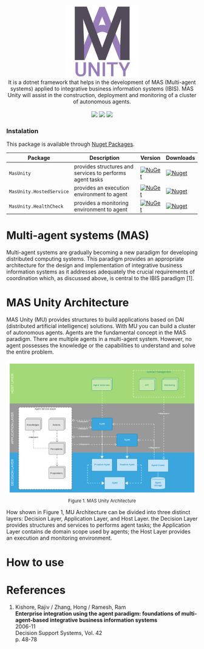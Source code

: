                                                                                                
<p align='center'>
    <img width=192" src="https://raw.githubusercontent.com/8T4/mas-unity/main/docs/imgs/logo.png" />
    <br/>It is a dotnet framework that helps in the development of MAS (Multi-agent systems) applied to integrative business information systems (IBIS). MAS Unity will assist in the construction, deployment and monitoring of a cluster of autonomous agents.
    <br/>
    <br/>
    <a href='https://github.com/8T4/mas-unity/actions/workflows/dotnet.yml'><img src="https://github.com/8T4/mas-unity/actions/workflows/dotnet.yml/badge.svg"></a>
    <a href='https://github.com/8T4/gwtdo/actions/workflows/codeql-analysis.yml'><img src="https://github.com/8T4/gwtdo/actions/workflows/codeql-analysis.yml/badge.svg"></a>
    <a href='https://www.codacy.com/gh/8T4/gwtdo/dashboard?utm_source=github.com&amp;utm_medium=referral&amp;utm_content=8T4/gwtdo&amp;utm_campaign=Badge_Grade'> <img src="https://app.codacy.com/project/badge/Grade/51e1962835f24f65a3813d078061a9ef"></a>
</p>

### Instalation
This package is available through [Nuget Packages](https://www.nuget.org/packages?q=masunity).

| Package |  Description | Version | Downloads |
| ------- | ----- | ----- | ----- |
| `MasUnity` | provides structures and services to performs agent tasks | [![NuGet](https://img.shields.io/nuget/v/masunity.svg)](https://nuget.org/packages/masunity) | [![Nuget](https://img.shields.io/nuget/dt/masunity.svg)](https://nuget.org/packages/masunity) |
| `MasUnity.HostedService` | provides an execution environment to agent | [![NuGet](https://img.shields.io/nuget/v/MasUnity.HostedService.svg)](https://nuget.org/packages/MasUnity.HostedService) | [![Nuget](https://img.shields.io/nuget/dt/MasUnity.HostedService.svg)](https://nuget.org/packages/MasUnity.HostedService) |
| `MasUnity.HealthCheck` | provides a monitoring environment to agent | [![NuGet](https://img.shields.io/nuget/v/MasUnity.HealthCheck.svg)](https://nuget.org/packages/MasUnity.HealthCheck) | [![Nuget](https://img.shields.io/nuget/dt/MasUnity.HealthCheck.svg)](https://nuget.org/packages/MasUnity.HealthCheck) |
                 

                                                                                               

# Multi-agent systems (MAS)

Multi-agent systems are gradually becoming a new paradigm for developing distributed computing systems. This paradigm provides an appropriate architecture for the design and implementation of integrative business information systems as it addresses adequately the crucial requirements of coordination which, as discussed above, is central to the IBIS paradigm [1].

# MAS Unity Architecture

MAS Unity (MU) provides structures to build applications based on DAI (distributed artificial intelligence) solutions. With MU you can build a cluster of autonomous agents. Agents are the fundamental concept in the MAS paradigm. There are multiple agents in a multi-agent system. However, no agent possesses the knowledge or the capabilities to understand and solve the entire problem.

<p align='center'>
    <img src="https://raw.githubusercontent.com/8T4/mas-unity/main/docs/imgs/components.png" />
  <br/><small>Figure 1. MAS Unity Architecture </small>
</p> 
                                                                                            
How shown in Figure 1, MU Architecture can be divided into three distinct layers: Decision Layer, Application Layer, and Host Layer. the Decision Layer provides structures and services to performs agent tasks; the Application Layer contains de domain scope used by agents; the Host Layer provides an execution and monitoring environment.

# How to use

# References

1. Kishore, Rajiv / Zhang, Hong / Ramesh, Ram  
**Enterprise integration using the agent paradigm: foundations of multi-agent-based integrative business information systems**   
2006-11  
Decision Support Systems, Vol. 42  
p. 48-78






